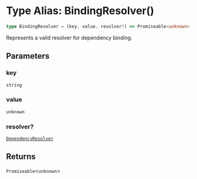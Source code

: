 # Type Alias: BindingResolver()

```ts
type BindingResolver = (key, value, resolver?) => Promiseable<unknown>;
```

Represents a valid resolver for dependency binding.

## Parameters

### key

`string`

### value

`unknown`

### resolver?

[`DependencyResolver`](../interfaces/DependencyResolver.md)

## Returns

`Promiseable`\<`unknown`\>
